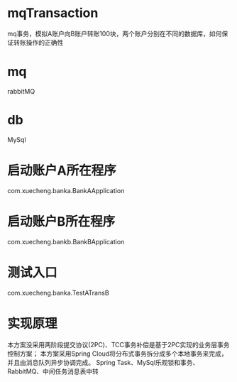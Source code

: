# mqTransaction
mq事务，模拟A账户向B账户转账100块，两个账户分别在不同的数据库，如何保证转账操作的正确性
# mq
rabbitMQ
# db
MySql
# 启动账户A所在程序
com.xuecheng.banka.BankAApplication
# 启动账户B所在程序
com.xuecheng.bankb.BankBApplication
# 测试入口
com.xuecheng.banka.TestATransB
# 实现原理
本方案没采用两阶段提交协议(2PC)、TCC事务补偿是基于2PC实现的业务层事务控制方案；
本方案采用Spring Cloud将分布式事务拆分成多个本地事务来完成，并且由消息队列异步协调完成。
Spring Task、MySql乐观锁和事务、RabbitMQ、中间任务消息表中转

